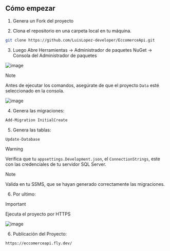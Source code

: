 ## Cómo empezar
1. Genera un Fork del proyecto

2. Clona el repositorio en una carpeta local en tu máquina.
```bash
git clone https://github.com/LuisLopez-developer/EccomerceApi.git
```
3. Luego Abre Herramientas -> Administrador de paquetes NuGet -> Consola del Administrador de paquetes

![image](https://github.com/LuisLopez-developer/EccomerceApi/assets/156825396/cc0fd1a8-b982-485a-8647-f2efcf82e0c3)

> [!NOTE]
> Antes de ejecutar los comandos, asegúrate de que el proyecto `Data` esté seleccionado en la consola.
> 
> ![image](https://github.com/user-attachments/assets/f80c49fe-62e2-447d-8ff3-36098501f3e1)


4. Genera las migraciones:
```bash
Add-Migration InitialCreate
```

5. Genera las tablas:
```bash
Update-Database
```   
> [!WARNING]
> Verifica que tu `appsettings.Development.json`, el  `ConnectionStrings`,
>  este con las credenciales de tu servidor SQL Server.

> [!NOTE]
> Valida en tu SSMS, que se hayan generado correctamente las migraciones.

6. Por ultimo:
   
> [!important]
> Ejecuta el proyecto por HTTPS
> 
> ![image](https://github.com/LuisLopez-developer/EccomerceApi/assets/156825396/e67c0399-dc85-4ae0-8e2f-8d097fa115c7)

6. Publicación del Proyecto:
```bash
https://eccomerceapi.fly.dev/
```
